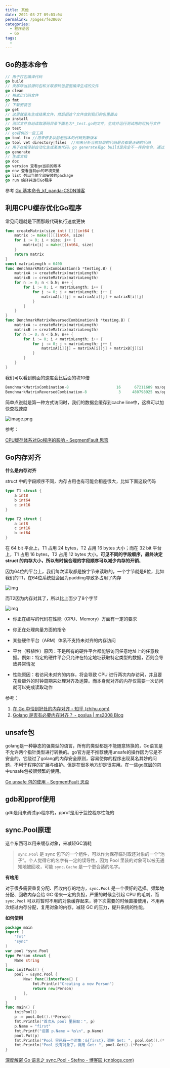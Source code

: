 ```yaml
---
title: 其他
date: 2021-03-27 09:03:04
permalink: /pages/fe3860/
categories:
  - 程序语言
  - Go
tags:
  - 
---
```

## Go的基本命令

```go
// 用于打包编译代码
go build
// 来移除当前源码包和关联源码包里面编译生成的文件
go clean
// 格式化代码文件
go fmt
// 下载安装包
go get
// 这里就是先生成结果文件，然后把这个文件放到我们的包里面去
go install
// 测试文件自动读取源码目录下面名为*_test.go的文件，生成并运行测试用的可执行文件
go test
// go提供的一些工具
go tool fix //用来修复以前老版本的代码到新版本
go tool vet directory|files  //用来分析当前目录的代码是否都是正确的代码
// 用于在编译前自动化生成某类代码。go generate和go build是完全不一样的命令，通过分析源码中特殊的注释，然后执行相应的命令。这些命令都是很明确的，没有任何的依赖在里面。而且大家在用这个之前心里面一定要有一个理念，这个go generate是给你用的，不是给使用你这个包的人用的，是方便你来生成一些代码的。
go generate
// 生成文档
go doc
go version 查看go当前的版本
go env 查看当前go的环境变量
go list 列出当前全部安装的package
go run 编译并运行Go程序
```

参考 [Go 基本命令_kf_panda-CSDN博客](https://blog.csdn.net/gua___gua/article/details/50396828)

## 利用CPU缓存优化Go程序

常见问题就是下面那段代码执行速度更快

```go
func createMatrix(size int) [][]int64 {
    matrix := make([][]int64, size)
    for i := 0; i < size; i++ {
        matrix[i] = make([]int64, size)
    }
    return matrix
}
const matrixLength = 6400
func BenchmarkMatrixCombination(b *testing.B) {
    matrixA := createMatrix(matrixLength)
    matrixB := createMatrix(matrixLength)
    for n := 0; n < b.N; n++ {
        for i := 0; i < matrixLength; i++ {
            for j := 0; j < matrixLength; j++ {
                matrixA[i][j] = matrixA[i][j] + matrixB[i][j]
            }
        }
    }
}
func BenchmarkMatrixReversedCombination(b *testing.B) {
    matrixA := createMatrix(matrixLength)
    matrixB := createMatrix(matrixLength)
    for n := 0; n < b.N; n++ {
        for i := 0; i < matrixLength; i++ {
            for j := 0; j < matrixLength; j++ {
                matrixA[i][j] = matrixA[i][j] + matrixB[j][i]
            }
        }
    }
}
```

我们可以看到前面的速度会比后面的块10倍

```go
BenchmarkMatrixCombination-8                     16      67211689 ns/op
BenchmarkMatrixReversedCombination-8              3     480798925 ns/op
```

简单点说就是第一种方式访问时，我们的数据会缓存到cache line中，这样可以加快查找速度

![image.png](https://img.xiaoyou66.com/2021/03/30/44cbd74ae5637.png)

参考：

[CPU缓存体系对Go程序的影响 - SegmentFault 思否](https://segmentfault.com/a/1190000038957418)

## Go内存对齐

**什么是内存对齐**

struct 中的字段顺序不同，内存占用也有可能会相差很大，比如下面这段代码

```go
type T1 struct {
	a int8
	b int64
	c int16
}

type T2 struct {
	a int8
	c int16
	b int64
}
```

在 64 bit 平台上，T1 占用 24 bytes，T2 占用 16 bytes 大小；而在 32 bit 平台上，T1 占用 16 bytes，T2 占用 12 bytes 大小。**可见不同的字段顺序，最终决定 struct 的内存大小，所以有时候合理的字段顺序可以减少内存的开销**。

因为64位的平台上，我们每次读取都是按字节来读取的，一个字节就是8位，比如我们的T1，在64位系统就会因为padding导致多占用了内存

![img](https://img.xiaoyou66.com/2021/04/10/093ef254b4022.png)

而T2因为内存对其了，所以比上面少了8个字节

![img](https://img.xiaoyou66.com/2021/04/10/11b7234e539ff.png)

- 你正在编写的代码在性能（CPU、Memory）方面有一定的要求
- 你正在处理向量方面的指令
- 某些硬件平台（ARM）体系不支持未对齐的内存访问

- 平台（移植性）原因：不是所有的硬件平台都能够访问任意地址上的任意数据。例如：特定的硬件平台只允许在特定地址获取特定类型的数据，否则会导致异常情况
- 性能原因：若访问未对齐的内存，将会导致 CPU 进行两次内存访问，并且要花费额外的时钟周期来处理对齐及运算。而本身就对齐的内存仅需要一次访问就可以完成读取动作

参考：

1. [在 Go 中恰到好处的内存对齐 - 知乎 (zhihu.com)](https://zhuanlan.zhihu.com/p/53413177)
2. [Golang 是否有必要内存对齐？ - poslua | ms2008 Blog](https://ms2008.github.io/2019/08/01/golang-memory-alignment/)

## unsafe包

golang是一种静态的强类型的语言，所有的类型都是不能随意转换的，Go语言是不允许两个指针类型进行转换的。go官方是不推荐使用unsafe的操作因为它是不安全的，它绕过了golang的内存安全原则，容易使你的程序出现莫名其妙的问题，不利于程序的扩展与维护。但是在很多地方却是很实用。在一些go底层的包中unsafe包被很频繁的使用。

[Go unsafe 包的使用 - SegmentFault 思否](https://segmentfault.com/a/1190000021625500)

## gdb和pprof使用

gdb是用来调试go程序的，pprof是用于监控程序性能的

## sync.Pool原理

这个东西可以用来缓存对象，来减轻GC消耗

> `sync.Pool` 是 sync 包下的一个组件，可以作为保存临时取还对象的一个“池子”。个人觉得它的名字有一定的误导性，因为 Pool 里装的对象可以被无通知地被回收，可能 `sync.Cache` 是一个更合适的名字。

**有啥用**

对于很多需要重复分配、回收内存的地方，`sync.Pool` 是一个很好的选择。频繁地分配、回收内存会给 GC 带来一定的负担，严重的时候会引起 CPU 的毛刺，而 `sync.Pool` 可以将暂时不用的对象缓存起来，待下次需要的时候直接使用，不用再次经过内存分配，复用对象的内存，减轻 GC 的压力，提升系统的性能。

**如何使用**

```go
package main
import (
	"fmt"
	"sync"
)
var pool *sync.Pool
type Person struct {
	Name string
}
func initPool() {
	pool = &sync.Pool {
		New: func()interface{} {
			fmt.Println("Creating a new Person")
			return new(Person)
		},
	}
}
func main() {
	initPool()
	p := pool.Get().(*Person)
	fmt.Println("首次从 pool 里获取：", p)
	p.Name = "first"
	fmt.Printf("设置 p.Name = %s\n", p.Name)
	pool.Put(p)
	fmt.Println("Pool 里已有一个对象：&{first}，调用 Get: ", pool.Get().(*Person))
	fmt.Println("Pool 没有对象了，调用 Get: ", pool.Get().(*Person))
}
```

[深度解密 Go 语言之 sync.Pool - Stefno - 博客园 (cnblogs.com)](https://www.cnblogs.com/qcrao-2018/p/12736031.html#是什么)

